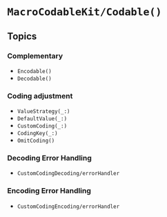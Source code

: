 #  ``MacroCodableKit/Codable()``

## Topics 

### Complementary

- ``Encodable()``
- ``Decodable()``

### Coding adjustment

- ``ValueStrategy(_:)``
- ``DefaultValue(_:)``
- ``CustomCoding(_:)``
- ``CodingKey(_:)``
- ``OmitCoding()``

### Decoding Error Handling

- ``CustomCodingDecoding/errorHandler``

### Encoding Error Handling

- ``CustomCodingEncoding/errorHandler``
